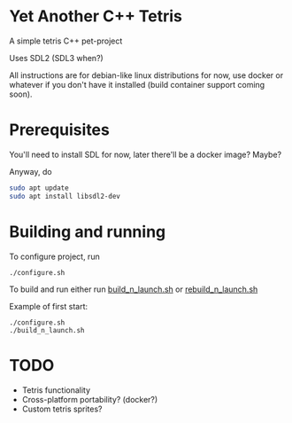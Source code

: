 # Yet Another C++ Tetris

A simple tetris C++ pet-project

Uses SDL2 (SDL3 when?)

All instructions are for debian-like linux distributions for now, use docker or whatever if you don't have it installed (build container support coming soon).

# Prerequisites

You'll need to install SDL for now, later there'll be a docker image? Maybe?

Anyway, do
```sh
sudo apt update
sudo apt install libsdl2-dev
```

# Building and running

To configure project, run
```
./configure.sh
```

To build and run either run [build_n_launch.sh](build_n_launch.sh) or [rebuild_n_launch.sh](rebuild_n_launch.sh)

Example of first start:
```
./configure.sh
./build_n_launch.sh
```

# TODO

- Tetris functionality
- Cross-platform portability? (docker?)
- Custom tetris sprites?
